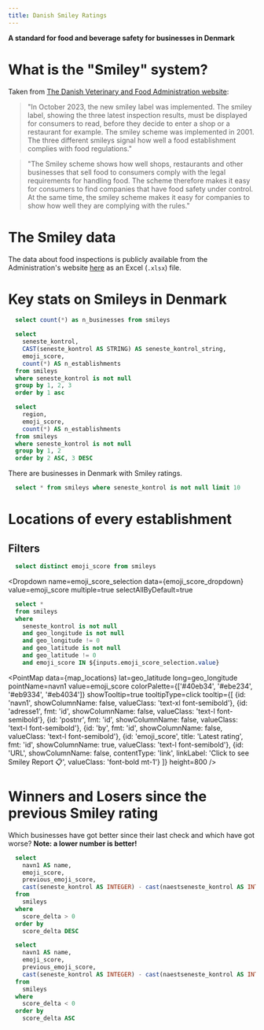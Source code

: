 ```yaml
---
title: Danish Smiley Ratings
---
```


**A standard for food and beverage safety for businesses in Denmark**

# What is the "Smiley" system?

Taken from [The Danish Veterinary and Food Administration website](https://www.findsmiley.dk/English/Pages/FrontPage.aspx):

> "In October 2023, the new smiley label was implemented. The smiley label, showing the three latest inspection results, must be displayed for consumers to read, before they decide to enter a shop or a restaurant for example. The smiley scheme was implemented in 2001. The three different smileys signal how well a food establishment complies with food regulations."

> "The Smiley scheme shows how well shops, restaurants and other businesses that sell food to consumers comply with the legal requirements for handling food. The scheme therefore makes it easy for consumers to find companies that have food safety under control. At the same time, the smiley scheme makes it easy for companies to show how well they are complying with the rules."

# The Smiley data

The data about food inspections is publicly available from the Administration's website [here](https://www.findsmiley.dk/Statistik/Smiley_data/Sider/default.aspx) as an Excel (`.xlsx`) file.

# Key stats on Smileys in Denmark

```sql smileys_with_rating
  select count(*) as n_businesses from smileys
```

```sql count_by_rating
  select
    seneste_kontrol,
    CAST(seneste_kontrol AS STRING) AS seneste_kontrol_string,
    emoji_score,
    count(*) AS n_establishments
  from smileys
  where seneste_kontrol is not null
  group by 1, 2, 3
  order by 1 asc
```

```sql count_by_region
  select
    region,
    emoji_score,
    count(*) AS n_establishments
  from smileys
  where seneste_kontrol is not null
  group by 1, 2
  order by 2 ASC, 3 DESC
```

There are **<Value data={smileys_with_rating} column=n_businesses fmt="num0"/>** businesses in Denmark with Smiley ratings.

<Grid cols=2>
    <BarChart
        data={count_by_rating}
        x=emoji_score
        y=n_establishments
        labels=true
        xAxisLabels=true
        sort=false
      xAxisTitle="Rating"
      yAxisTitle="Number of establishments"
    />
    <BarChart
        data={count_by_region}
        series=emoji_score
        x=region
        y=n_establishments
        labels=true
        xAxisLabels=true
        sort=false
      xAxisTitle="Rating"
      yAxisTitle="Number of establishments"
    />
    <!-- <ECharts config={
        {
            tooltip: {
                formatter: '{b}: {c} ({d}%)'
            },
          series: [
            {
              type: 'pie',
              radius: ['40%', '70%'],
              data: [...donut_data],
            }
          ]
          }
        }
    /> -->
</Grid>

```sql list_smileys_with_rating
  select * from smileys where seneste_kontrol is not null limit 10
```

<DataTable data={smileys_with_rating} />

# Locations of every establishment

## Filters

```sql emoji_score_dropdown
  select distinct emoji_score from smileys
```

<Dropdown
  name=emoji_score_selection
  data={emoji_score_dropdown}
  value=emoji_score
  multiple=true
  selectAllByDefault=true
  >
  <!-- <DropdownOption value="%" valueLabel="All Ratings"/> -->
</Dropdown>

```sql map_locations
  select *
  from smileys
  where
    seneste_kontrol is not null
    and geo_longitude is not null
    and geo_longitude != 0
    and geo_latitude is not null
    and geo_latitude != 0
    and emoji_score IN ${inputs.emoji_score_selection.value}
```

<PointMap
data={map_locations}
lat=geo_latitude
long=geo_longitude  
pointName=navn1
value=emoji_score
colorPalette={['#40eb34', '#ebe234', '#eb9334', '#eb4034']}
showTooltip=true
tooltipType=click
tooltip={[
{id: 'navn1', showColumnName: false, valueClass: 'text-xl font-semibold'},
{id: 'adresse1', fmt: 'id', showColumnName: false, valueClass: 'text-l font-semibold'},
{id: 'postnr', fmt: 'id', showColumnName: false, valueClass: 'text-l font-semibold'},
{id: 'by', fmt: 'id', showColumnName: false, valueClass: 'text-l font-semibold'},
{id: 'emoji_score', title: 'Latest rating', fmt: 'id', showColumnName: true, valueClass: 'text-l font-semibold'},
{id: 'URL', showColumnName: false, contentType: 'link', linkLabel: 'Click to see Smiley Report 📋', valueClass: 'font-bold mt-1'}
]}
height=800
/>

<DataTable data={map_locations}/>

# Winners and Losers since the previous Smiley rating

Which businesses have got better since their last check and which have got worse? **Note: a lower number is better!**

```sql losers
  select
    navn1 AS name,
    emoji_score,
    previous_emoji_score,
    cast(seneste_kontrol AS INTEGER) - cast(naestseneste_kontrol AS INTEGER) AS score_delta
  from
    smileys
  where
    score_delta > 0
  order by
    score_delta DESC
```

```sql winners
  select
    navn1 AS name,
    emoji_score,
    previous_emoji_score,
    cast(seneste_kontrol AS INTEGER) - cast(naestseneste_kontrol AS INTEGER) AS score_delta
  from
    smileys
  where
    score_delta < 0
  order by
    score_delta ASC
```

<Grid cols=2>
<DataTable data={winners} title="👍 Biggest winners since previous Smiley check">
	<Column id=name />
	<Column id=emoji_score />
	<Column id=previous_emoji_score />
  <Column id=score_delta contentType=delta fmt=num0 title="Change" downIsGood=true/>
</DataTable>

<DataTable data={losers} title="👎 Biggest losers since previous Smiley check">
	<Column id=name />
	<Column id=emoji_score />
	<Column id=previous_emoji_score />
  <Column id=score_delta contentType=delta fmt=num0 title="Change" downIsGood=true/>
</DataTable>
</Grid>
